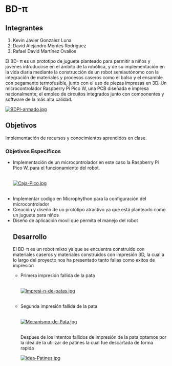 # BD-π
## Integrantes
<ol>
<li>Kevin Javier Gonzalez Luna</li>
<li>David Alejandro Montes Rodriguez</li>
<li>Rafael David Martínez Ovallos</li>
</ol>
El BD- π es un prototipo de juguete planteado para permitir a niños y jóvenes introducirse en el ámbito de la robótica, y de su implementación en la vida diaria mediante la construcción de un robot semiautónomo con la integración de materiales y procesos caseros como el balso y el ensamble con pegamento termofusible, junto con el uso de piezas impresas en 3D. Un microcontrolador Raspberry Pi Pico W, una PCB diseñada e impresa nacionalmente; el empleo de circuitos integrados junto con componentes y software de la más alta calidad.

<br>

[![BDPI-armado.jpg](https://i.postimg.cc/fynFYNHV/BDPI-armado.jpg)](https://postimg.cc/phCqtgMv)

## Objetivos

Implementación de recursos y conocimientos aprendidos en clase.

### Objetivos Especificos
<ul>
<li>Implementación de un microcontrolador en este caso la Raspberry Pi Pico W, para el funcionamiento del robot.</li>

<br>

[![Caja-Pico.jpg](https://i.postimg.cc/7Z9nVkL5/Caja-Pico.jpg)](https://postimg.cc/3kyG8zmh)

<br>

<li>Implementar codigo en Microphython para la configuración del microcontrolador</li>
<li>Creación y diseño de un prototipo atractivo ya que está planteado como un juguete para niños</li> 
<li>Diseño de aplicación movil que permita el manejo del robot</li>

## Desarrollo
El BD-π es un robot mixto ya que se encuentra construido con materiales caseros y materiales construidos con impresión 3D, la cual a lo largo del proyecto nos ha presentado tanto fallas como exitos de impresión

<ul>
<li>Primera impresión fallida de la pata</li>
<br>

[![Impresi-n-de-patas.jpg](https://i.postimg.cc/sxWJ9GBz/Impresi-n-de-patas.jpg)](https://postimg.cc/gLYRGJqt)

<br>
<li>Segunda impresión fallida de la pata</li>
<br>

[![Mecanismo-de-Pata.jpg](https://i.postimg.cc/5Ncg9gG2/Mecanismo-de-Pata.jpg)](https://postimg.cc/QVb10Qh2)

<br>
Despues de los intentos fallidos de impresión de la pata optamos por la idea de la utilizar de patines la cual fue descartada de forma rapida

<br>

[![Idea-Patines.jpg](https://i.postimg.cc/ncCxZHyJ/Idea-Patines.jpg)](https://postimg.cc/ZCt2xhY7)

<br>
